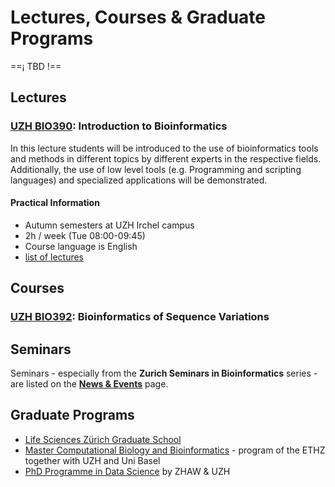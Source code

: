 # Lectures, Courses & Graduate Programs

==¡ TBD !==

## Lectures

### [UZH BIO390](/courses/UZH-BIO390/): Introduction to Bioinformatics 

In this lecture students will be introduced to the use of bioinformatics tools and methods in different topics by different experts in the respective fields. Additionally, the use of low level tools (e.g. Programming and scripting languages) and specialized applications will be demonstrated. 

#### Practical Information

* Autumn semesters at UZH Irchel campus
* 2h / week (Tue 08:00-09:45)
* Course language is English
* [list of lectures](/courses/UZH-BIO390/)


## Courses

### [UZH BIO392](/courses/UZH-BIO392/): Bioinformatics of Sequence Variations

## Seminars

Seminars - especially from the **Zurich Seminars in Bioinformatics** series - are listed on the [**News & Events**](/news/) page.  

## Graduate Programs

* [Life Sciences Zürich Graduate School](https://www.lifescience-graduateschool.uzh.ch/en.html)
* [Master Computational Biology and Bioinformatics](https://ethz.ch/en/studies/master/degree-programmes/engineering-sciences/computational-biology-and-bioinformatics.html) - program of the ETHZ together
with UZH and Uni Basel
* [PhD Programme in Data Science](https://phd-data-science.ch) by ZHAW & UZH

